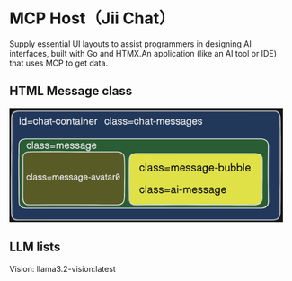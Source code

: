# MCP Host（Jii Chat）
Supply essential UI layouts to assist programmers in designing AI interfaces, built with Go and HTMX.An application (like an AI tool or IDE) that uses MCP to get data.

## HTML Message class
![](assets/structure.png)

## LLM lists
Vision: llama3.2-vision:latest